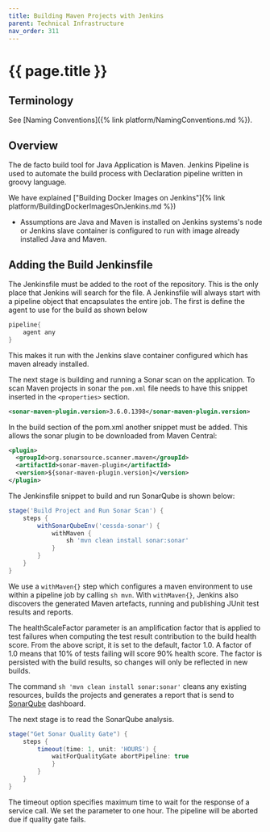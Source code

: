 ```yaml
---
title: Building Maven Projects with Jenkins
parent: Technical Infrastructure
nav_order: 311
---
```


# {{ page.title }}

## Terminology

See [Naming Conventions]({% link platform/NamingConventions.md %}).

## Overview

The de facto  build tool for Java Application is Maven. Jenkins Pipeline is used to automate the build process with Declaration
 pipeline written in groovy language.

We have explained  ["Building Docker Images on Jenkins"]{% link platform/BuildingDockerImagesOnJenkins.md %})

* Assumptions are Java and Maven is installed on Jenkins systems's node or Jenkins slave container is configured to run with
 image already  installed Java and Maven.

## Adding the Build Jenkinsfile

The Jenkinsfile must be added to the root of the repository. This is the only place that Jenkins will search for the file.
A Jenkinsfile will always start with a pipeline object that encapsulates the entire job.
The first is define the agent to use for the build as shown below

```groovy
pipeline{
    agent any
}
```

This makes it run with the Jenkins slave container configured which has maven already installed.

The next stage is building and running a Sonar scan on the application. To scan Maven projects in sonar the `pom.xml` file needs to have
 this snippet inserted in the `<properties>` section.

```xml
<sonar-maven-plugin.version>3.6.0.1398</sonar-maven-plugin.version>
```

In the build section of the pom.xml another snippet must be added. This allows the sonar plugin to be downloaded from Maven Central:

```xml
<plugin>
  <groupId>org.sonarsource.scanner.maven</groupId>
  <artifactId>sonar-maven-plugin</artifactId>
  <version>${sonar-maven-plugin.version}</version>
</plugin>
```

The Jenkinsfile snippet to build and run SonarQube is shown below:

```groovy
stage('Build Project and Run Sonar Scan') {
    steps {
        withSonarQubeEnv('cessda-sonar') {
            withMaven {
                sh 'mvn clean install sonar:sonar'
            }
        }
    }
}
```

We use a `withMaven{}` step which configures a maven environment to use within a pipeline job by calling `sh mvn`.
With `withMaven{}`, Jenkins also discovers the generated Maven artefacts, running and publishing JUnit test results and reports.  

The healthScaleFactor parameter is an amplification factor that is applied to test failures when computing the test result contribution
 to the build health score. From the above script, it is set to the default, factor 1.0. A factor of 1.0 means that 10% of tests failing
  will score 90% health score. The factor is persisted with the build results, so changes will only be reflected in new builds.  

The command `sh 'mvn clean install sonar:sonar'` cleans any existing resources, builds the projects and generates a report that is
 send to [SonarQube](https://sonarqube.cessda.eu) dashboard.

The next stage is to read the SonarQube analysis.  

```groovy
stage("Get Sonar Quality Gate") {
    steps {
        timeout(time: 1, unit: 'HOURS') {
            waitForQualityGate abortPipeline: true
            }
        }
    }
}
```

The timeout option specifies maximum time to wait for the response of a service call. We set the parameter to one hour.
 The pipeline will be aborted due if quality gate fails.
